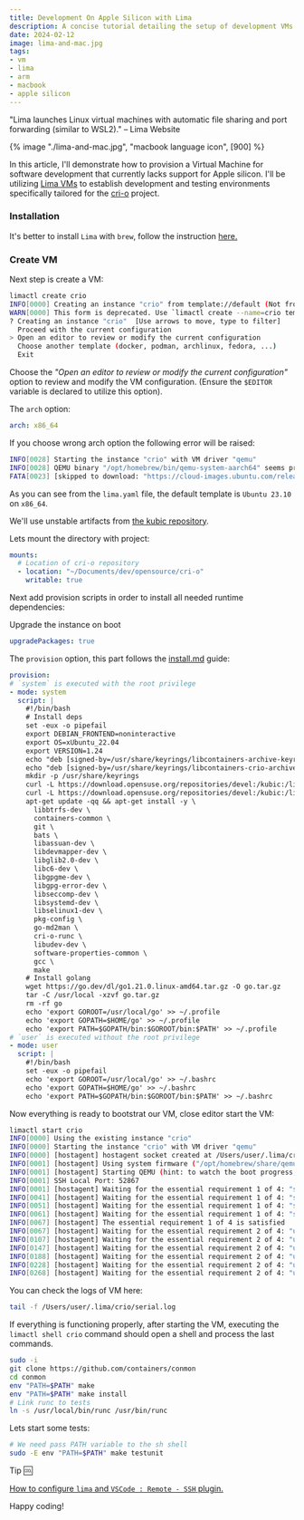 ```yaml
---
title: Development On Apple Silicon with Lima
description: A concise tutorial detailing the setup of development VMs on Apple Silicon MacBooks.
date: 2024-02-12
image: lima-and-mac.jpg
tags:
- vm
- lima
- arm
- macbook
- apple silicon
---
```


<div class="message-box">
<p>"Lima launches Linux virtual machines with automatic file sharing and port forwarding (similar to WSL2)." – Lima Website
</div>

{% image "./lima-and-mac.jpg", "macbook language icon", [900] %}

In this article, I'll demonstrate how to provision a Virtual Machine for software development that currently lacks support for Apple silicon. I'll be utilizing [Lima VMs](https://lima-vm.io/) to establish development and testing environments specifically tailored for the [cri-o](https://github.com/cri-o/cri-o) project.

### Installation

It's better to install `Lima` with `brew`, follow the instruction [here.](https://lima-vm.io/docs/installation/)

### Create VM 

Next step is create a VM:

```bash
limactl create crio
INFO[0000] Creating an instance "crio" from template://default (Not from template://crio)
WARN[0000] This form is deprecated. Use `limactl create --name=crio template://default` instead
? Creating an instance "crio"  [Use arrows to move, type to filter]
  Proceed with the current configuration
> Open an editor to review or modify the current configuration
  Choose another template (docker, podman, archlinux, fedora, ...)
  Exit
```
Choose the *"Open an editor to review or modify the current configuration"* option to review and modify the VM configuration. (Ensure the `$EDITOR` variable is declared to utilize this option).

The `arch` option:

```yaml
arch: x86_64
```

If you choose wrong arch option the following error will be raised:

```bash
INFO[0028] Starting the instance "crio" with VM driver "qemu"
INFO[0028] QEMU binary "/opt/homebrew/bin/qemu-system-aarch64" seems properly signed with the "com.apple.security.hypervisor" entitlement
FATA[0023] [skipped to download: "https://cloud-images.ubuntu.com/releases/23.10/release-20240125/ubuntu-23.10-server-cloudimg-amd64.img": unsupported arch: "x86_64"]
```

As you can see from the `lima.yaml` file, the default template is `Ubuntu 23.10` on `x86_64`.

We'll use unstable artifacts from [the kubic repository](https://download.opensuse.org/repositories/devel:/kubic:/libcontainers:/unstable/xUbuntu_23.10).

Lets mount the directory with project:

```yaml
mounts:
  # Location of cri-o repository
  - location: "~/Documents/dev/opensource/cri-o"
    writable: true
```

Next add provision scripts in order to install all needed runtime dependencies:

Upgrade the instance on boot 

```yaml
upgradePackages: true
```

The `provision` option, this part follows the [install.md](https://github.com/cri-o/cri-o/blob/main/install.md#debian-bullseye-or-higher---ubuntu-2004-or-higher) guide:

```yaml
provision:
# `system` is executed with the root privilege
- mode: system
  script: |
    #!/bin/bash
    # Install deps
    set -eux -o pipefail
    export DEBIAN_FRONTEND=noninteractive
    export OS=xUbuntu_22.04
    export VERSION=1.24
    echo "deb [signed-by=/usr/share/keyrings/libcontainers-archive-keyring.gpg] https://download.opensuse.org/repositories/devel:/kubic:/libcontainers:/stable/$OS/ /" > /etc/apt/sources.list.d/devel:kubic:libcontainers:stable.list
    echo "deb [signed-by=/usr/share/keyrings/libcontainers-crio-archive-keyring.gpg] https://download.opensuse.org/repositories/devel:/kubic:/libcontainers:/stable:/cri-o:/$VERSION/$OS/ /" > /etc/apt/sources.list.d/devel:kubic:libcontainers:stable:cri-o:$VERSION.list
    mkdir -p /usr/share/keyrings
    curl -L https://download.opensuse.org/repositories/devel:/kubic:/libcontainers:/stable/$OS/Release.key | gpg --dearmor -o /usr/share/keyrings/libcontainers-archive-keyring.gpg
    curl -L https://download.opensuse.org/repositories/devel:/kubic:/libcontainers:/stable:/cri-o:/$VERSION/$OS/Release.key | gpg --dearmor -o /usr/share/keyrings/libcontainers-crio-archive-keyring.gpg
    apt-get update -qq && apt-get install -y \
      libbtrfs-dev \
      containers-common \
      git \
      bats \
      libassuan-dev \
      libdevmapper-dev \
      libglib2.0-dev \
      libc6-dev \
      libgpgme-dev \
      libgpg-error-dev \
      libseccomp-dev \
      libsystemd-dev \
      libselinux1-dev \
      pkg-config \
      go-md2man \
      cri-o-runc \
      libudev-dev \
      software-properties-common \
      gcc \
      make
    # Install golang
    wget https://go.dev/dl/go1.21.0.linux-amd64.tar.gz -O go.tar.gz
    tar -C /usr/local -xzvf go.tar.gz
    rm -rf go
    echo 'export GOROOT=/usr/local/go' >> ~/.profile
    echo 'export GOPATH=$HOME/go' >> ~/.profile
    echo 'export PATH=$GOPATH/bin:$GOROOT/bin:$PATH' >> ~/.profile
# `user` is executed without the root privilege
- mode: user
  script: |
    #!/bin/bash
    set -eux -o pipefail
    echo 'export GOROOT=/usr/local/go' >> ~/.bashrc
    echo 'export GOPATH=$HOME/go' >> ~/.bashrc
    echo 'export PATH=$GOPATH/bin:$GOROOT/bin:$PATH' >> ~/.bashrc
```

Now everything is ready to bootstrat our VM, close editor start the VM:

```bash
limactl start crio
INFO[0000] Using the existing instance "crio"
INFO[0000] Starting the instance "crio" with VM driver "qemu"
INFO[0000] [hostagent] hostagent socket created at /Users/user/.lima/crio/ha.sock
INFO[0001] [hostagent] Using system firmware ("/opt/homebrew/share/qemu/edk2-x86_64-code.fd")
INFO[0001] [hostagent] Starting QEMU (hint: to watch the boot progress, see "/Users/user/.lima/crio/serial*.log")
INFO[0001] SSH Local Port: 52867
INFO[0001] [hostagent] Waiting for the essential requirement 1 of 4: "ssh"
INFO[0041] [hostagent] Waiting for the essential requirement 1 of 4: "ssh"
INFO[0051] [hostagent] Waiting for the essential requirement 1 of 4: "ssh"
INFO[0061] [hostagent] Waiting for the essential requirement 1 of 4: "ssh"
INFO[0067] [hostagent] The essential requirement 1 of 4 is satisfied
INFO[0067] [hostagent] Waiting for the essential requirement 2 of 4: "user session is ready for ssh"
INFO[0107] [hostagent] Waiting for the essential requirement 2 of 4: "user session is ready for ssh"
INFO[0147] [hostagent] Waiting for the essential requirement 2 of 4: "user session is ready for ssh"
INFO[0188] [hostagent] Waiting for the essential requirement 2 of 4: "user session is ready for ssh"
INFO[0228] [hostagent] Waiting for the essential requirement 2 of 4: "user session is ready for ssh"
INFO[0268] [hostagent] Waiting for the essential requirement 2 of 4: "user session is ready for ssh"
```

You can check the logs of VM here:

```bash
tail -f /Users/user/.lima/crio/serial.log
```

If everything is functioning properly, after starting the VM, executing the `limactl shell crio` command should open a shell and process the last commands.

```bash
sudo -i
git clone https://github.com/containers/conmon
cd conmon
env "PATH=$PATH" make
env "PATH=$PATH" make install
# Link runc to tests
ln -s /usr/local/bin/runc /usr/bin/runc
```

Lets start some tests:

```bash
# We need pass PATH variable to the sh shell
sudo -E env "PATH=$PATH" make testunit
```

Tip :cool:

[How to configure `lima` and `VSCode : Remote - SSH` plugin.](https://github.com/lima-vm/lima/discussions/1890#discussioncomment-7221563)

Happy coding!
